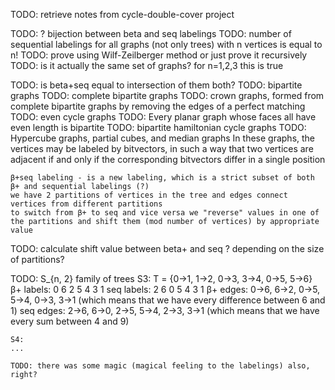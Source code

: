 TODO: retrieve notes from cycle-double-cover project


TODO: ? bijection between beta and seq labelings
    TODO: number of sequential labelings for all graphs (not only trees) with n vertices is equal to n!
        TODO: prove using Wilf-Zeilberger method
            or just prove it recursively
    TODO: is it actually the same set of graphs?
        for n=1,2,3 this is true


TODO: is beta+seq equal to intersection of them both?
    TODO: bipartite graphs
    TODO: complete bipartite graphs
    TODO: crown graphs, formed from complete bipartite graphs by removing the edges of a perfect matching
    TODO: even cycle graphs
    TODO: Every planar graph whose faces all have even length is bipartite
    TODO: bipartite hamiltonian cycle graphs
    TODO: Hypercube graphs, partial cubes, and median graphs
        In these graphs, the vertices may be labeled by bitvectors, in such a way that two vertices are adjacent if and only if the corresponding bitvectors differ in a single position

    β+seq labeling - is a new labeling, which is a strict subset of both β+ and sequential labelings (?)
    we have 2 partitions of vertices in the tree and edges connect vertices from different partitions
    to switch from β+ to seq and vice versa we "reverse" values in one of the partitions and shift them (mod number of vertices) by appropriate value


TODO: calculate shift value between beta+ and seq
    ? depending on the size of partitions?


TODO: S_{n, 2} family of trees
    S3:
    T = {0->1, 1->2, 0->3, 3->4, 0->5, 5->6}
    β+ labels: 0 6 2 5 4 3 1
    seq labels: 2 6 0 5 4 3 1
    β+ edges: 0->6, 6->2, 0->5, 5->4, 0->3, 3->1 (which means that we have every difference between 6 and 1)
    seq edges: 2->6, 6->0, 2->5, 5->4, 2->3, 3->1 (which means that we have every sum between 4 and 9)

    S4:
    ...

    TODO: there was some magic (magical feeling to the labelings) also, right?
